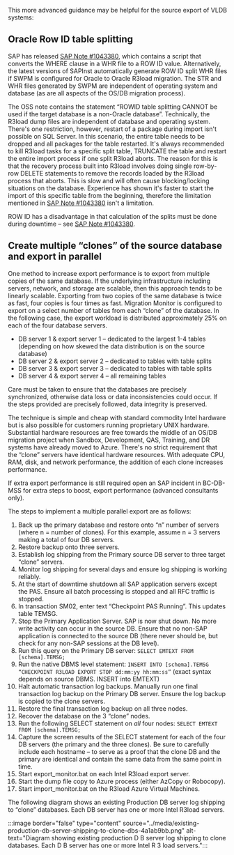 This more advanced guidance may be helpful for the source export of VLDB systems:

## Oracle Row ID table splitting

SAP has released [SAP Note \#1043380](https://me.sap.com/notes/1043380), which contains a script that converts the WHERE clause in a WHR file to a ROW ID value. Alternatively, the latest versions of SAPInst automatically generate ROW ID split WHR files if SWPM is configured for Oracle to Oracle R3load migration. The STR and WHR files generated by SWPM are independent of operating system and database (as are all aspects of the OS/DB migration process).

The OSS note contains the statement “ROWID table splitting CANNOT be used if the target database is a non-Oracle database”. Technically, the R3load dump files are independent of database and operating system. There's one restriction, however, restart of a package during import isn't possible on SQL Server. In this scenario, the entire table needs to be dropped and all packages for the table restarted. It's always recommended to kill R3load tasks for a specific split table, TRUNCATE the table and restart the entire import process if one split R3load aborts. The reason for this is that the recovery process built into R3load involves doing single row-by-row DELETE statements to remove the records loaded by the R3load process that aborts. This is slow and will often cause blocking/locking situations on the database. Experience has shown it's faster to start the import of this specific table from the beginning, therefore the limitation mentioned in [SAP Note \#1043380](https://me.sap.com/notes/1043380) isn't a limitation.

ROW ID has a disadvantage in that calculation of the splits must be done during downtime – see [SAP Note \#1043380](https://me.sap.com/notes/1043880).

## Create multiple “clones” of the source database and export in parallel

One method to increase export performance is to export from multiple copies of the same database. If the underlying infrastructure including servers, network, and storage are scalable, then this approach tends to be linearly scalable. Exporting from two copies of the same database is twice as fast, four copies is four times as fast. Migration Monitor is configured to export on a select number of tables from each “clone” of the database. In the following case, the export workload is distributed approximately 25% on each of the four database servers.

- DB server 1 &amp; export server 1 – dedicated to the largest 1-4 tables (depending on how skewed the data distribution is on the source database)
- DB server 2 &amp; export server 2 – dedicated to tables with table splits
- DB server 3 &amp; export server 3 – dedicated to tables with table splits
- DB server 4 &amp; export server 4 – all remaining tables

Care must be taken to ensure that the databases are precisely synchronized, otherwise data loss or data inconsistencies could occur. If the steps provided are precisely followed, data integrity is preserved.

The technique is simple and cheap with standard commodity Intel hardware but is also possible for customers running proprietary UNIX hardware. Substantial hardware resources are free towards the middle of an OS/DB migration project when Sandbox, Development, QAS, Training, and DR systems have already moved to Azure. There's no strict requirement that the “clone” servers have identical hardware resources. With adequate CPU, RAM, disk, and network performance, the addition of each clone increases performance.

If extra export performance is still required open an SAP incident in BC-DB-MSS for extra steps to boost, export performance (advanced consultants only).

The steps to implement a multiple parallel export are as follows:

1. Back up the primary database and restore onto “n” number of servers (where n = number of clones). For this example, assume n = 3 servers making a total of four DB servers.
2. Restore backup onto three servers.
3. Establish log shipping from the Primary source DB server to three target “clone” servers.
4. Monitor log shipping for several days and ensure log shipping is working reliably.
5. At the start of downtime shutdown all SAP application servers except the PAS. Ensure all batch processing is stopped and all RFC traffic is stopped.
6. In transaction SM02, enter text “Checkpoint PAS Running”. This updates table TEMSG.
7. Stop the Primary Application Server. SAP is now shut down. No more write activity can occur in the source DB. Ensure that no non-SAP application is connected to the source DB (there never should be, but check for any non-SAP sessions at the DB level).
8. Run this query on the Primary DB server: `SELECT EMTEXT FROM [schema].TEMSG;`
9. Run the native DBMS level statement: `INSERT INTO [schema].TEMSG “CHECKPOINT R3LOAD EXPORT STOP dd:mm:yy hh:mm:ss”` (exact syntax depends on source DBMS. INSERT into EMTEXT)
10. Halt automatic transaction log backups. Manually run one final transaction log backup on the Primary DB server. Ensure the log backup is copied to the clone servers.
11. Restore the final transaction log backup on all three nodes.
12. Recover the database on the 3 “clone” nodes.
13. Run the following SELECT statement on *all* four nodes: `SELECT EMTEXT FROM [schema].TEMSG;`
14. Capture the screen results of the SELECT statement for each of the four DB servers (the primary and the three clones). Be sure to carefully include each hostname – to serve as a proof that the clone DB and the primary are identical and contain the same data from the same point in time.
15. Start export\_monitor.bat on each Intel R3load export server.
16. Start the dump file copy to Azure process (either AzCopy or Robocopy).
17. Start import\_monitor.bat on the R3load Azure Virtual Machines.

The following diagram shows an existing Production DB server log shipping to “clone” databases. Each DB server has one or more Intel R3load servers.

:::image border="false" type="content" source="../media/existing-production-db-server-shipping-to-clone-dbs-4a1ab9bb.png" alt-text="Diagram showing existing production D B server log shipping to clone databases. Each D B server has one or more Intel R 3 load servers.":::
